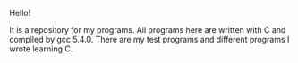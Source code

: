 
Hello!

It is a repository for my programs.
All programs here are written with C and compiled by gcc 5.4.0.
There are my test programs and different programs I wrote learning C.

